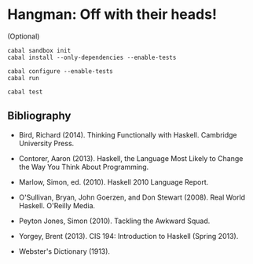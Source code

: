 # Hangman: Off with their heads!

(Optional)

```
cabal sandbox init
cabal install --only-dependencies --enable-tests
```

```
cabal configure --enable-tests
cabal run
```

```
cabal test
```

## Bibliography

- Bird, Richard (2014). Thinking Functionally with Haskell. Cambridge
  University Press.

- Contorer, Aaron (2013). Haskell, the Language Most Likely to Change
  the Way You Think About Programming.

- Marlow, Simon, ed. (2010). Haskell 2010 Language Report.

- O'Sullivan, Bryan, John Goerzen, and Don Stewart (2008). Real World
  Haskell. O'Reilly Media.

- Peyton Jones, Simon (2010). Tackling the Awkward Squad.

- Yorgey, Brent (2013). CIS 194: Introduction to Haskell (Spring
  2013).

- Webster's Dictionary (1913).
